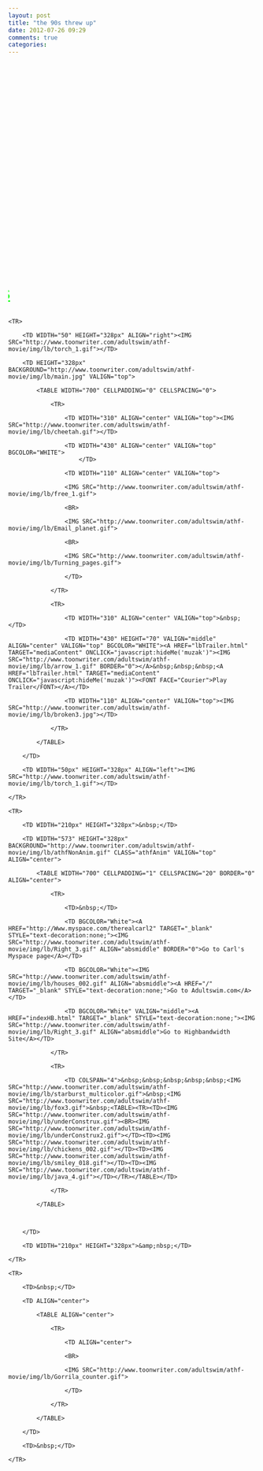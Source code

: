 ```yaml
---
layout: post
title: "the 90s threw up"
date: 2012-07-26 09:29
comments: true
categories: 
---
```





<style>

	body {

		background-repeat: repeat-x;

	}

	table {

		background-repeat: repeat-y;

		margin:0;

		padding:0;

	}

	.athfAnim {

		background-repeat: repeat-y;

	}

</style>




<div BACKGROUND="http://www.toonwriter.com/adultswim/athf-movie/img/lb/light.gif" BGCOLOR="Silver">

<P>

<BR>

<P>

<MARQUEE BEHAVIOR="scroll" DIRECTION="right">

<FONT FACE="Courier" COLOR="Lime" SIZE="+3"><B><U><BLINK>AQUA </BLINK></U></B></FONT>

<FONT FACE="Courier" COLOR="Blue" SIZE="+3"><B><U>TEEN </U></B></FONT>

<FONT FACE="Courier" COLOR="Red" SIZE="+3"><B><U><BLINK>HUNGER </BLINK></U></B></FONT>

<FONT FACE="Courier" COLOR="Magenta" SIZE="+3"><B><U>FORCE </U></B></FONT>

<FONT FACE="Courier" COLOR="Chocolate" SIZE="+3"><B><U><BLINK>COLON </BLINK></U></B></FONT>

<FONT FACE="Courier" COLOR="Black" SIZE="+3"><B><U>MOVIE </U></B></FONT>

<FONT FACE="Courier" COLOR="DarkMagenta" SIZE="+3"><B><U><BLINK>FILM </BLINK></U></B></FONT>

<FONT FACE="Courier" COLOR="Aqua" SIZE="+3"><B><U>FOR </U></B></FONT>

<FONT FACE="Courier" COLOR="Lime" SIZE="+3"><B><U><BLINK>THEATERS</BLINK></U></B></FONT>

</MARQUEE>

<BR>



<TABLE CELLPADDING="1" CELLSPACING="1" BORDER="0" WIDTH="1000" BORDERCOLOR="#800080" BACKGROUND="http://www.toonwriter.com/adultswim/athf-movie/img/lb/bg.jpg">

	<TR>

		<TD WIDTH="50" HEIGHT="328px" ALIGN="right"><IMG SRC="http://www.toonwriter.com/adultswim/athf-movie/img/lb/torch_1.gif"></TD>

		<TD HEIGHT="328px" BACKGROUND="http://www.toonwriter.com/adultswim/athf-movie/img/lb/main.jpg" VALIGN="top">

			<TABLE WIDTH="700" CELLPADDING="0" CELLSPACING="0">

				<TR>

					<TD WIDTH="310" ALIGN="center" VALIGN="top"><IMG SRC="http://www.toonwriter.com/adultswim/athf-movie/img/lb/cheetah.gif"></TD>

					<TD WIDTH="430" ALIGN="center" VALIGN="top" BGCOLOR="WHITE">
						</TD>

					<TD WIDTH="110" ALIGN="center" VALIGN="top">

					<IMG SRC="http://www.toonwriter.com/adultswim/athf-movie/img/lb/free_1.gif">

					<BR>

					<IMG SRC="http://www.toonwriter.com/adultswim/athf-movie/img/lb/Email_planet.gif">

					<BR>

					<IMG SRC="http://www.toonwriter.com/adultswim/athf-movie/img/lb/Turning_pages.gif">

					</TD>

				</TR>

				<TR>

					<TD WIDTH="310" ALIGN="center" VALIGN="top">&nbsp;</TD>

					<TD WIDTH="430" HEIGHT="70" VALIGN="middle" ALIGN="center" VALIGN="top" BGCOLOR="WHITE"><A HREF="lbTrailer.html" TARGET="mediaContent" ONCLICK="javascript:hideMe('muzak')"><IMG SRC="http://www.toonwriter.com/adultswim/athf-movie/img/lb/arrow_1.gif" BORDER="0"></A>&nbsp;&nbsp;&nbsp;<A HREF="lbTrailer.html" TARGET="mediaContent" ONCLICK="javascript:hideMe('muzak')"><FONT FACE="Courier">Play Trailer</FONT></A></TD>

					<TD WIDTH="110" ALIGN="center" VALIGN="top"><IMG SRC="http://www.toonwriter.com/adultswim/athf-movie/img/lb/broken3.jpg"></TD>

				</TR>

			</TABLE>

		</TD>

		<TD WIDTH="50px" HEIGHT="328px" ALIGN="left"><IMG SRC="http://www.toonwriter.com/adultswim/athf-movie/img/lb/torch_1.gif"></TD>

	</TR>

	<TR>

		<TD WIDTH="210px" HEIGHT="328px">&nbsp;</TD>

		<TD WIDTH="573" HEIGHT="328px" BACKGROUND="http://www.toonwriter.com/adultswim/athf-movie/img/lb/athfNonAnim.gif" CLASS="athfAnim" VALIGN="top" ALIGN="center">

			<TABLE WIDTH="700" CELLPADDING="1" CELLSPACING="20" BORDER="0" ALIGN="center">

				<TR>

					<TD>&nbsp;</TD>

					<TD BGCOLOR="White"><A HREF="http://Www.myspace.com/therealcarl2" TARGET="_blank" STYLE="text-decoration:none;"><IMG SRC="http://www.toonwriter.com/adultswim/athf-movie/img/lb/Right_3.gif" ALIGN="absmiddle" BORDER="0">Go to Carl's Myspace page</A></TD>

					<TD BGCOLOR="White"><IMG SRC="http://www.toonwriter.com/adultswim/athf-movie/img/lb/houses_002.gif" ALIGN="absmiddle"><A HREF="/" TARGET="_blank" STYLE="text-decoration:none;">Go to Adultswim.com</A></TD>

					<TD BGCOLOR="White" VALIGN="middle"><A HREF="indexHB.html" TARGET="_blank" STYLE="text-decoration:none;"><IMG SRC="http://www.toonwriter.com/adultswim/athf-movie/img/lb/Right_3.gif" ALIGN="absmiddle">Go to Highbandwidth Site</A></TD>

				</TR>

				<TR>

					<TD COLSPAN="4">&nbsp;&nbsp;&nbsp;&nbsp;&nbsp;<IMG SRC="http://www.toonwriter.com/adultswim/athf-movie/img/lb/starburst_multicolor.gif">&nbsp;<IMG SRC="http://www.toonwriter.com/adultswim/athf-movie/img/lb/fox3.gif">&nbsp;<TABLE><TR><TD><IMG SRC="http://www.toonwriter.com/adultswim/athf-movie/img/lb/underConstrux.gif"><BR><IMG SRC="http://www.toonwriter.com/adultswim/athf-movie/img/lb/underConstrux2.gif"></TD><TD><IMG SRC="http://www.toonwriter.com/adultswim/athf-movie/img/lb/chickens_002.gif"></TD><TD><IMG SRC="http://www.toonwriter.com/adultswim/athf-movie/img/lb/smiley_018.gif"></TD><TD><IMG SRC="http://www.toonwriter.com/adultswim/athf-movie/img/lb/java_4.gif"></TD></TR></TABLE></TD>

				</TR>

			</TABLE>



		</TD>

		<TD WIDTH="210px" HEIGHT="328px">&amp;nbsp;</TD>

	</TR>

	<TR>

		<TD>&nbsp;</TD>

		<TD ALIGN="center">

			<TABLE ALIGN="center">

				<TR>

					<TD ALIGN="center">

					<BR>

					<IMG SRC="http://www.toonwriter.com/adultswim/athf-movie/img/lb/Gorrila_counter.gif">

					</TD>

				</TR>

			</TABLE>

		</TD>

		<TD>&nbsp;</TD>

	</TR>

</TABLE>


<!--
<div id="muzak"><div id="athfMuzakFlash"><EMBED SRC="http://www.toonwriter.com/adultswim/athf-movie/midi.swf?id=athf_Muzak_001&dir=1&autoPlay=true" /></div></div>
-->
</DIV>
<script language="JavaScript" type="text/javascript">





	function hideMe(sDivId){

		oMuzak = document.getElementById(sDivId);

	//	alert("oBody.className: " + oFlash.className)

		oMuzak.style.display = "none";

	}

/*
var as_athfMuzak_fo = new FlashObject("http://www.toonwriter.com/adultswim/athf-movie/midi.swf?id=athf_Muzak_001&dir=1&autoPlay=true", "athfMuzakFlash", "1", "1", "8", "#000");



as_athfMuzak_fo.addParam("wmode", "transparent");

as_athfMuzak_fo.addParam("quality", "high");

as_athfMuzak_fo.addParam("allowScriptAccess", "sameDomain");



as_athfMuzak_fo.write("muzak");
*/
</script>









